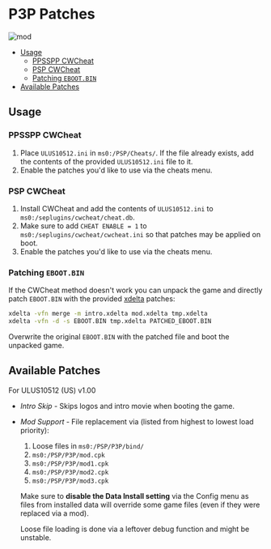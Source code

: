 
# P3P Patches

![mod](https://cdn.discordapp.com/attachments/546718581572894730/976179261578809404/mod.gif)

- [Usage](#usage)
  - [PPSSPP CWCheat](#ppsspp-cwcheat)
  - [PSP CWCheat](#psp-cwcheat)
  - [Patching `EBOOT.BIN`](#patching-ebootbin)
- [Available Patches](#available-patches)

## Usage

### PPSSPP CWCheat

1. Place `ULUS10512.ini` in `ms0:/PSP/Cheats/`. If the file already exists, add the contents of the provided `ULUS10512.ini` file to it.
2. Enable the patches you'd like to use via the cheats menu.

### PSP CWCheat

1. Install CWCheat and add the contents of `ULUS10512.ini` to `ms0:/seplugins/cwcheat/cheat.db`.
2. Make sure to add `CHEAT ENABLE = 1` to `ms0:/seplugins/cwcheat/cwcheat.ini` so that patches may be applied on boot.
3. Enable the patches you'd like to use via the cheats menu.

### Patching `EBOOT.BIN`

If the CWCheat method doesn't work you can unpack the game and directly patch `EBOOT.BIN` with the provided [xdelta][xdelta_url] patches:

```cmd
xdelta -vfn merge -m intro.xdelta mod.xdelta tmp.xdelta
xdelta -vfn -d -s EBOOT.BIN tmp.xdelta PATCHED_EBOOT.BIN
```

Overwrite the original `EBOOT.BIN` with the patched file and boot the unpacked game.

## Available Patches

For ULUS10512 (US) v1.00

- *Intro Skip* - Skips logos and intro movie when booting the game.

- *Mod Support* - File replacement via (listed from highest to lowest load priority):

  1. Loose files in `ms0:/PSP/P3P/bind/`
  2. `ms0:/PSP/P3P/mod.cpk`
  3. `ms0:/PSP/P3P/mod1.cpk`
  4. `ms0:/PSP/P3P/mod2.cpk`
  5. `ms0:/PSP/P3P/mod3.cpk`

  Make sure to **disable the Data Install setting** via the Config menu as files from installed data will override some game files (even if they were replaced via a mod).

  Loose file loading is done via a leftover debug function and might be unstable.

[xdelta_url]: https://github.com/jmacd/xdelta-gpl
